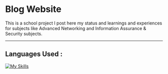 # Blog Website

This is a school project I post here my status and learnings and experiences for subjects like Advanced Networking and Information Assurance & Security subjects. 
<hr>

## Languages Used :
[![My Skills](https://skillicons.dev/icons?i=html,css,javascript,react,bootstrap)](https://skillicons.dev)

